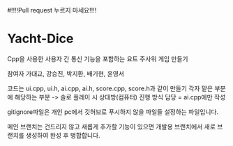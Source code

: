 #!!!!Pull request 누르지 마세요!!!!

# Yacht-Dice
Cpp을 사용한 사용자 간 통신 기능을 포함하는 요트 주사위 게임 만들기

참여자
가대교, 강승진, 박지환, 배기현, 윤영서

코드는 ui.cpp, ui.h, ai.cpp, ai.h, score.cpp, score.h과 같이 만들기
각자 맡은 부분에 해당하는 부분 -> 솔로 플레이 시 상대방(컴퓨터) 진행 방식 담당 = ai.cpp에만 작성

gitignore파일은 개인 pc에서 깃허브로 푸시하지 않을 파일들 설정하는 파일입니다.

메인 브랜치는 건드리지 않고 새롭게 추가할 기능이 있으면 개발용 브랜치에서 새로 브랜치를 생성하여 완성 후 병합합니다.
